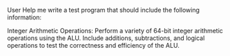 User
Help me write a test program that should include the following information:

Integer Arithmetic Operations:
Perform a variety of 64-bit integer arithmetic operations using the ALU.    Include additions, subtractions, and logical operations to test the correctness and efficiency of the ALU.